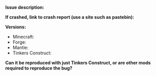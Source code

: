 **Issue description:**

**If crashed, link to crash report (use a site such as pastebin):**

**Versions:**
* Minecraft: 
* Forge: 
* Mantle: 
* Tinkers Construct: 

**Can it be reproduced with just Tinkers Construct, or are other mods required to reproduce the bug?**
